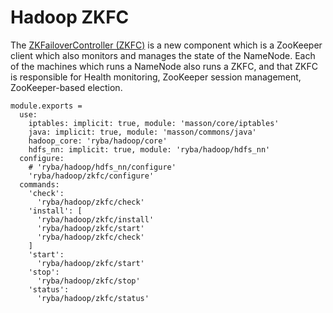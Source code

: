 
# Hadoop ZKFC

The [ZKFailoverController (ZKFC)](https://hadoop.apache.org/docs/r2.3.0/hadoop-yarn/hadoop-yarn-site/HDFSHighAvailabilityWithQJM.html) is a new component which is a ZooKeeper client which also monitors and manages the state of the NameNode.
 Each of the machines which runs a NameNode also runs a ZKFC, and that ZKFC is responsible for Health monitoring, ZooKeeper session management, ZooKeeper-based election.


    module.exports =
      use:
        iptables: implicit: true, module: 'masson/core/iptables'
        java: implicit: true, module: 'masson/commons/java'
        hadoop_core: 'ryba/hadoop/core'
        hdfs_nn: implicit: true, module: 'ryba/hadoop/hdfs_nn'
      configure:
        # 'ryba/hadoop/hdfs_nn/configure'
        'ryba/hadoop/zkfc/configure'
      commands:
        'check':
          'ryba/hadoop/zkfc/check'
        'install': [
          'ryba/hadoop/zkfc/install'
          'ryba/hadoop/zkfc/start'
          'ryba/hadoop/zkfc/check'
        ]
        'start':
          'ryba/hadoop/zkfc/start'
        'stop':
          'ryba/hadoop/zkfc/stop'
        'status':
          'ryba/hadoop/zkfc/status'
